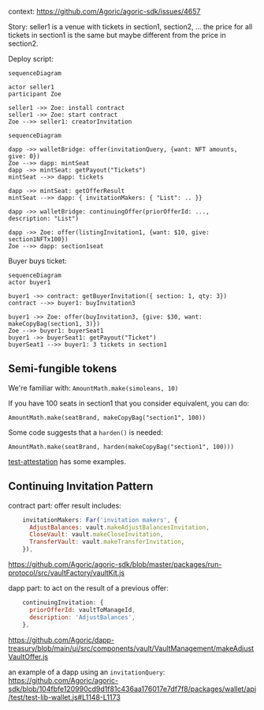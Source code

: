 context: https://github.com/Agoric/agoric-sdk/issues/4657

Story: seller1 is a venue with tickets in section1, section2, ...
the price for all tickets in section1 is the same but
maybe different from the price in section2.

Deploy script:

```mermaid
sequenceDiagram

actor seller1
participant Zoe

seller1 ->> Zoe: install contract
seller1 ->> Zoe: start contract
Zoe -->> seller1: creatorInvitation
```
```mermaid
sequenceDiagram

dapp ->> walletBridge: offer(invitationQuery, {want: NFT amounts, give: 0})
Zoe -->> dapp: mintSeat
dapp ->> mintSeat: getPayout("Tickets")
mintSeat -->> dapp: tickets

dapp ->> mintSeat: getOfferResult
mintSeat -->> dapp: { invitationMakers: { "List": .. }}

dapp ->> walletBridge: continuingOffer(priorOfferId: ...,  description: "List")

dapp ->> Zoe: offer(listingInvitation1, {want: $10, give: section1NFTx100})
Zoe -->> dapp: section1seat
```

Buyer buys ticket:

```mermaid
sequenceDiagram
actor buyer1

buyer1 ->> contract: getBuyerInvitation({ section: 1, qty: 3})
contract -->> buyer1: buyInvitation3

buyer1 ->> Zoe: offer(buyInvitation3, {give: $30, want: makeCopyBag(section1, 3)})
Zoe -->> buyer1: buyerSeat1
buyer1 ->> buyerSeat1: getPayout("Ticket")
buyerSeat1 -->> buyer1: 3 tickets in section1

```

## Semi-fungible tokens

We're familiar with: `AmountMath.make(simoleans, 10)`

If you have 100 seats in section1 that you consider equivalent, you can do:

`AmountMath.make(seatBrand, makeCopyBag("section1", 100))`

Some code suggests that a `harden()` is needed:

`AmountMath.make(seatBrand, harden(makeCopyBag("section1", 100)))`

[test-attestation](https://github.com/Agoric/agoric-sdk/blob/master/packages/run-protocol/test/attestation/test-attestation.js#L102) has some examples.

## Continuing Invitation Pattern

contract part: offer result includes:

```js
    invitationMakers: Far('invitation makers', {
      AdjustBalances: vault.makeAdjustBalancesInvitation,
      CloseVault: vault.makeCloseInvitation,
      TransferVault: vault.makeTransferInvitation,
    }),
```

https://github.com/Agoric/agoric-sdk/blob/master/packages/run-protocol/src/vaultFactory/vaultKit.js

dapp part: to act on the result of a previous offer:

```js
    continuingInvitation: {
      priorOfferId: vaultToManageId,
      description: 'AdjustBalances',
    },
```

https://github.com/Agoric/dapp-treasury/blob/main/ui/src/components/vault/VaultManagement/makeAdjustVaultOffer.js

an example of a dapp using an `invitationQuery`:
https://github.com/Agoric/agoric-sdk/blob/104fbfe120990cd9d1f81c436aa176017e7df7f8/packages/wallet/api/test/test-lib-wallet.js#L1148-L1173
